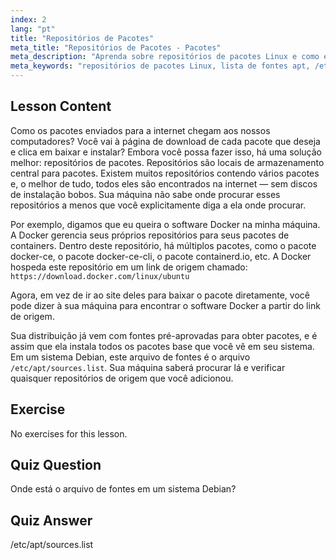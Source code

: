 ```yaml
---
index: 2
lang: "pt"
title: "Repositórios de Pacotes"
meta_title: "Repositórios de Pacotes - Pacotes"
meta_description: "Aprenda sobre repositórios de pacotes Linux e como eles gerenciam software. Descubra como encontrar e adicionar fontes de pacotes como /etc/apt/sources.list para fácil instalação."
meta_keywords: "repositórios de pacotes Linux, lista de fontes apt, /etc/apt/sources.list, pacotes Linux, Linux para iniciantes, tutorial de Linux, gerenciamento de pacotes"
---
```


## Lesson Content

Como os pacotes enviados para a internet chegam aos nossos computadores? Você vai à página de download de cada pacote que deseja e clica em baixar e instalar? Embora você possa fazer isso, há uma solução melhor: repositórios de pacotes. Repositórios são locais de armazenamento central para pacotes. Existem muitos repositórios contendo vários pacotes e, o melhor de tudo, todos eles são encontrados na internet — sem discos de instalação bobos. Sua máquina não sabe onde procurar esses repositórios a menos que você explicitamente diga a ela onde procurar.

Por exemplo, digamos que eu queira o software Docker na minha máquina. A Docker gerencia seus próprios repositórios para seus pacotes de containers. Dentro deste repositório, há múltiplos pacotes, como o pacote docker-ce, o pacote docker-ce-cli, o pacote containerd.io, etc. A Docker hospeda este repositório em um link de origem chamado: `https://download.docker.com/linux/ubuntu`

Agora, em vez de ir ao site deles para baixar o pacote diretamente, você pode dizer à sua máquina para encontrar o software Docker a partir do link de origem.

Sua distribuição já vem com fontes pré-aprovadas para obter pacotes, e é assim que ela instala todos os pacotes base que você vê em seu sistema. Em um sistema Debian, este arquivo de fontes é o arquivo `/etc/apt/sources.list`. Sua máquina saberá procurar lá e verificar quaisquer repositórios de origem que você adicionou.

## Exercise

No exercises for this lesson.

## Quiz Question

Onde está o arquivo de fontes em um sistema Debian?

## Quiz Answer

/etc/apt/sources.list
